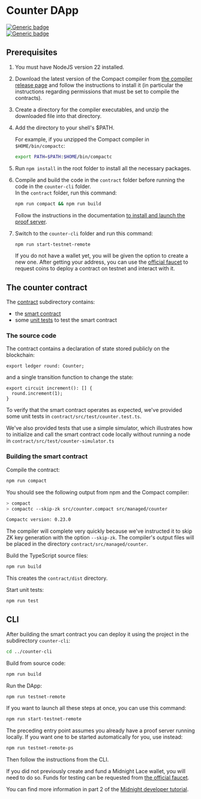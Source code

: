 # Counter DApp

[![Generic badge](https://img.shields.io/badge/Compact%20Compiler-0.23.0-1abc9c.svg)](https://shields.io/)  
[![Generic badge](https://img.shields.io/badge/TypeScript-5.8.3-blue.svg)](https://shields.io/)

## Prerequisites

1. You must have NodeJS version 22 installed.
2. Download the latest version of the Compact compiler from [the compiler release page](https://docs.midnight.network/relnotes/compact) and follow the instructions to install it (in particular the instructions regarding permissions that must be set to compile the contracts).
3. Create a directory for the compiler executables, and unzip the downloaded file into that directory.
4. Add the directory to your shell's $PATH.

   For example, if you unzipped the Compact compiler in `$HOME/bin/compactc`:

   ```sh
   export PATH=$PATH:$HOME/bin/compactc
   ```

5. Run `npm install` in the root folder to install all the necessary packages.
6. Compile and build the code in the `contract` folder before running the code in the `counter-cli` folder.  
   In the `contract` folder, run this command:

   ```sh
   npm run compact && npm run build
   ```

   Follow the instructions in the documentation [to install and launch the proof server](https://docs.midnight.network/develop/tutorial/using/proof-server).

7. Switch to the `counter-cli` folder and run this command:

   ```sh
   npm run start-testnet-remote
   ```

   If you do not have a wallet yet, you will be given the option to create a new one. After getting your address, you can use the [official faucet](https://faucet.testnet-02.midnight.network/) to request coins to deploy a contract on testnet and interact with it.

## The counter contract

The [contract](contract) subdirectory contains:

- the [smart contract](contract/src/counter.compact)
- some [unit tests](contract/src/test/counter.test.ts) to test the smart contract

### The source code

The contract contains a declaration of state stored publicly on the blockchain:

```compact
export ledger round: Counter;
```

and a single transition function to change the state:

```compact
export circuit increment(): [] {
  round.increment(1);
}
```

To verify that the smart contract operates as expected,
we've provided some unit tests in `contract/src/test/counter.test.ts`.

We've also provided tests that use a simple simulator, which illustrates
how to initialize and call the smart contract code locally without running a node in `contract/src/test/counter-simulator.ts`

### Building the smart contract

Compile the contract:

   ```sh
   npm run compact
   ```

   You should see the following output from npm and the Compact compiler:

   ```sh
   > compact
   > compactc --skip-zk src/counter.compact src/managed/counter

   Compactc version: 0.23.0
   ```

   The compiler will complete very quickly because we've instructed it to skip ZK key generation with the option `--skip-zk`. The compiler's output files will be placed in the directory `contract/src/managed/counter`.

Build the TypeScript source files:

   ```sh
   npm run build
   ```

   This creates the `contract/dist` directory.

Start unit tests:
   ```sh
   npm run test
   ```

## CLI

After building the smart contract you can deploy it using the project in the subdirectory `counter-cli`:

```sh
cd ../counter-cli
```

Build from source code:

```sh
npm run build
```

Run the DApp:

```sh
npm run testnet-remote
```

If you want to launch all these steps at once, you can use this command:

```sh
npm run start-testnet-remote
```

The preceding entry point assumes you already have a proof server running locally.
If you want one to be started automatically for you, use instead:

```sh
npm run testnet-remote-ps
```

Then follow the instructions from the CLI.

If you did not previously create and fund a Midnight Lace wallet, you will need to do so. Funds for testing can be requested from [the official faucet](https://faucet.testnet-02.midnight.network/).

You can find more information in part 2 of the [Midnight developer tutorial](https://docs.midnight.network/develop/tutorial/building).

